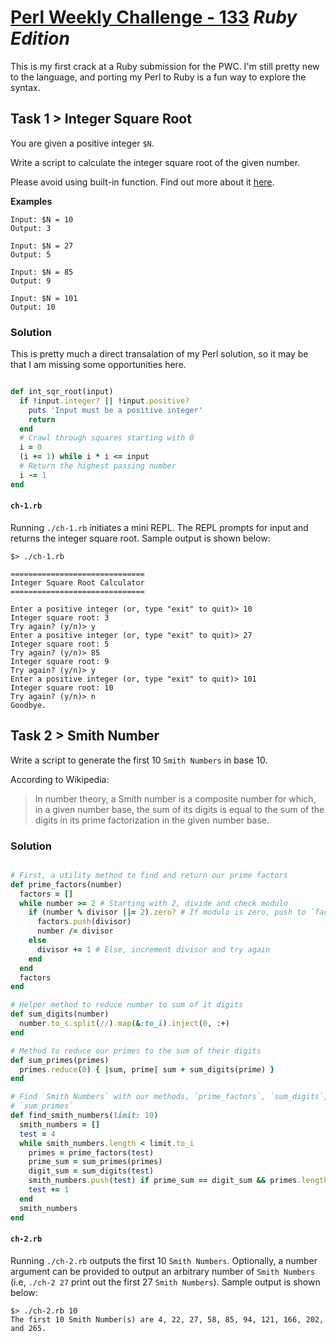 # [Perl Weekly Challenge - 133] _Ruby Edition_

This is my first crack at a Ruby submission for the PWC.  I'm still pretty new
to the language, and porting my Perl to Ruby is a fun way to explore the syntax.

## Task 1 > Integer Square Root

You are given a positive integer `$N`.

Write a script to calculate the integer square root of the given number.

Please avoid using built-in function.  Find out more about it [here].

**Examples**

```
Input: $N = 10
Output: 3

Input: $N = 27
Output: 5

Input: $N = 85
Output: 9

Input: $N = 101
Output: 10
```

### Solution

This is pretty much a direct transalation of my Perl solution, so it may be that
I am missing some opportunities here. 

```ruby

def int_sqr_root(input)
  if !input.integer? || !input.positive?
    puts 'Input must be a positive integer'
    return
  end
  # Crawl through squares starting with 0
  i = 0
  (i += 1) while i * i <= input
  # Return the highest passing number
  i -= 1
end

```

#### `ch-1.rb`

Running `./ch-1.rb` initiates a mini REPL.  The REPL prompts for input and
returns the integer square root.  Sample output is shown below:

```
$> ./ch-1.rb

==============================
Integer Square Root Calculator
==============================

Enter a positive integer (or, type "exit" to quit)> 10
Integer square root: 3
Try again? (y/n)> y
Enter a positive integer (or, type "exit" to quit)> 27
Integer square root: 5
Try again? (y/n)> 85
Integer square root: 9
Try again? (y/n)> y
Enter a positive integer (or, type "exit" to quit)> 101
Integer square root: 10
Try again? (y/n)> n
Goodbye.

```

## Task 2 > Smith Number

Write a script to generate the first 10 `Smith Numbers` in base 10.

According to Wikipedia:

> In number theory, a Smith number is a composite number for which, in a given
> number base, the sum of its digits is equal to the sum of the digits in its
> prime factorization in the given number base.

### Solution

```ruby

# First, a utility method to find and return our prime factors
def prime_factors(number)
  factors = []
  while number >= 2 # Starting with 2, divide and check modulo
    if (number % divisor ||= 2).zero? # If modulo is zero, push to `factors`
      factors.push(divisor)
      number /= divisor
    else
      divisor += 1 # Else, increment divisor and try again
    end
  end
  factors
end

# Helper method to reduce number to sum of it digits
def sum_digits(number)
  number.to_s.split(//).map(&:to_i).inject(0, :+)
end

# Method to reduce our primes to the sum of their digits
def sum_primes(primes)
  primes.reduce(0) { |sum, prime| sum + sum_digits(prime) }
end

# Find `Smith Numbers` with our methods, `prime_factors`, `sum_digits`,
# `sum_primes`
def find_smith_numbers(limit: 10)
  smith_numbers = []
  test = 4
  while smith_numbers.length < limit.to_i
    primes = prime_factors(test)
    prime_sum = sum_primes(primes)
    digit_sum = sum_digits(test)
    smith_numbers.push(test) if prime_sum == digit_sum && primes.length > 1
    test += 1
  end
  smith_numbers
end

```

#### `ch-2.rb`

Running `./ch-2.rb` outputs the first 10 `Smith Numbers`.  Optionally, a number
argument can be provided to output an arbitrary number of `Smith Numbers` (i.e,
`./ch-2 27` print out the first 27 `Smith Numbers`).  Sample output is shown
below:

```
$> ./ch-2.rb 10
The first 10 Smith Number(s) are 4, 22, 27, 58, 85, 94, 121, 166, 202, and 265.
```

[Perl Weekly Challenge - 133]: https://theweeklychallenge.org/blog/perl-weekly-challenge-133/
[here]: https://en.wikipedia.org/wiki/Integer_square_root
